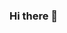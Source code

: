 ### Hi there 👋

<!--
**Carolina-2022/Carolina-2022** is a ✨ _special_ ✨ repository because its `README.md` (this file) appears on your GitHub profile.

Here are some ideas to get you started:

- 🤗 sou op.de caixa...
- 🐕 tenho um cachorro chamado Apollo...
- 📲 trabalho com tecnologia  ...
- 📚 gosto de ler ...
- 🔎 gosto sempre de aprender coisas novas...
- 🍦gosto de tomar sorvete com minhas filhas ...
- 👭 tenho 2 meninas...
- 🥳 sou alegre ...
-->
